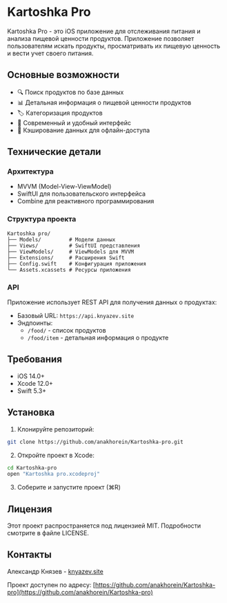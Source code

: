 # Kartoshka Pro

Kartoshka Pro - это iOS приложение для отслеживания питания и анализа пищевой ценности продуктов. Приложение позволяет пользователям искать продукты, просматривать их пищевую ценность и вести учет своего питания.

## Основные возможности

- 🔍 Поиск продуктов по базе данных
- 📊 Детальная информация о пищевой ценности продуктов
- 🏷️ Категоризация продуктов
- 📱 Современный и удобный интерфейс
- 🔄 Кэширование данных для офлайн-доступа

## Технические детали

### Архитектура
- MVVM (Model-View-ViewModel)
- SwiftUI для пользовательского интерфейса
- Combine для реактивного программирования

### Структура проекта
```
Kartoshka pro/
├── Models/         # Модели данных
├── Views/          # SwiftUI представления
├── ViewModels/     # ViewModels для MVVM
├── Extensions/     # Расширения Swift
├── Config.swift    # Конфигурация приложения
└── Assets.xcassets # Ресурсы приложения
```

### API
Приложение использует REST API для получения данных о продуктах:
- Базовый URL: `https://api.knyazev.site`
- Эндпоинты:
  - `/food/` - список продуктов
  - `/food/item` - детальная информация о продукте

## Требования

- iOS 14.0+
- Xcode 12.0+
- Swift 5.3+

## Установка

1. Клонируйте репозиторий:
```bash
git clone https://github.com/anakhorein/Kartoshka-pro.git
```

2. Откройте проект в Xcode:
```bash
cd Kartoshka-pro
open "Kartoshka pro.xcodeproj"
```

3. Соберите и запустите проект (⌘R)

## Лицензия

Этот проект распространяется под лицензией MIT. Подробности смотрите в файле LICENSE.

## Контакты

Александр Князев - [knyazev.site](https://knyazev.site)

Проект доступен по адресу: [https://github.com/anakhorein/Kartoshka-pro](https://github.com/anakhorein/Kartoshka-pro) 
